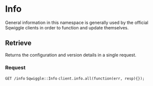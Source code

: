 # Info
General information in this namespace is generally used by the official Sqwiggle clients in order to function and update themselves.

## Retrieve 
Returns the configuration and version details in a single request.

### Request
<div class="request">
    <code class="http" title="HTTP">GET /info</code>
    <code class="ruby" title="Ruby">Sqwiggle::Info</code>
    <code class="js" title="Node.js">client.info.all(function(err, resp){});</code>
</div>
